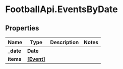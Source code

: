 # FootballApi.EventsByDate

## Properties
Name | Type | Description | Notes
------------ | ------------- | ------------- | -------------
**_date** | **Date** |  | 
**items** | [**[Event]**](Event.md) |  | 
